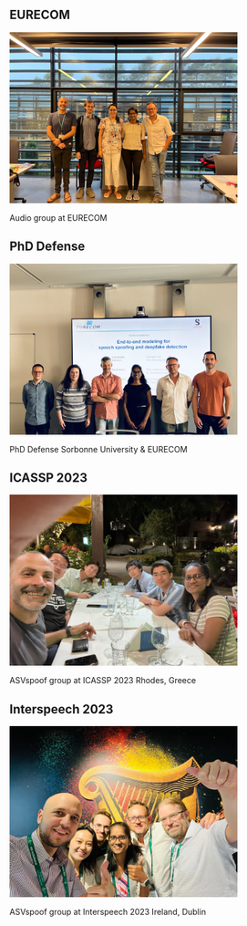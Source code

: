 <section id="gallery">
  <h2>EURECOM</h2>
    <img src="/assets/img/Lab_img.jpg" alt="Photo" width="400" height="300">
  <p>Audio group at EURECOM</p>

 <h2>PhD Defense</h2>
    <img src="/assets/img/PhD_Defense_Pic.jpg" alt="Photo" width="400" height="300">
  <p>PhD Defense Sorbonne University & EURECOM </p>
  
  <h2>ICASSP 2023</h2>
    <img src="/assets/img/ICASSP_23_Pic.jpg" alt="Photo" width="400" height="300">
  <p>ASVspoof group at ICASSP 2023 Rhodes, Greece </p>
<h2>Interspeech 2023 </h2>
    <img src="/assets/img/Interspeech_2023_Pic.jpg" alt="Photo" width="400" height="300">
  <p>ASVspoof group at Interspeech 2023 Ireland, Dublin </p>
</section>
